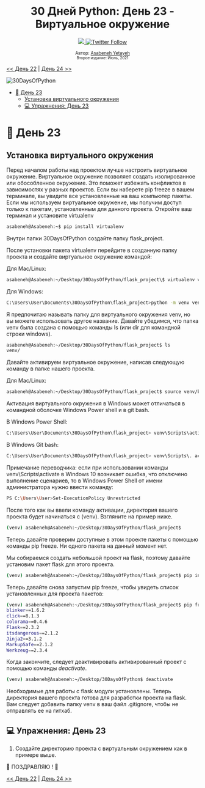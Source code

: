 <div align="center">
  <h1> 30 Дней Python: День 23 - Виртуальное окружение </h1>
  <a class="header-badge" target="_blank" href="https://www.linkedin.com/in/asabeneh/">
  <img src="https://img.shields.io/badge/style--5eba00.svg?label=LinkedIn&logo=linkedin&style=social">
  </a>
  <a class="header-badge" target="_blank" href="https://twitter.com/Asabeneh">
  <img alt="Twitter Follow" src="https://img.shields.io/twitter/follow/asabeneh?style=social">
  </a>

<sub>Автор:
<a href="https://www.linkedin.com/in/asabeneh/" target="_blank">Asabeneh Yetayeh</a><br>
<small> Второе издание: Июль, 2021</small>
</sub>
</div>

[<< День 22](../22_Day_Web_scraping/22_web_scraping.md) | [День 24 >>](../24_Day_Statistics/24_statistics.md)

![30DaysOfPython](../images/30DaysOfPython_banner3@2x.png)

- [📘 День 23](#-день-23)
  - [Установка виртуального окружения](#установка-виртуального-окружения)
  - [💻 Упражнения: День 23](#-упражнения-день-23)

# 📘 День 23

## Установка виртуального окружения

Перед началом работы над проектом лучше настроить виртуальное окружение. Виртуальное окружение позволяет создать изолированное или обособленное окружение. Это поможет избежать конфликтов в зависимостях у разных проектов. Если вы наберете pip freeze в вашем терминале, вы увидите все установленные на ваш компьютер пакеты. Если мы используем виртуальное окружение, мы получим доступ только к пакетам, установленным для данного проекта. Откройте ваш терминал и установите virtualenv

```sh
asabeneh@Asabeneh:~$ pip install virtualenv
```

Внутри папки 30DaysOfPython создайте папку flask_project.

После установки пакета virtualenv перейдите в созданную папку проекта и создайте виртуальное окружение командой:

Для Mac/Linux:
```sh
asabeneh@Asabeneh:~/Desktop/30DaysOfPython/flask_project\$ virtualenv venv

```

Для Windows:
```sh
C:\Users\User\Documents\30DaysOfPython\flask_project>python -m venv venv
```

Я предпочитаю называть папку для виртуального окружения venv, но вы можете использовать другое название. Давайте убедимся, что папка venv была создана с помощью команды ls (или dir для командной строки windows).

```sh
asabeneh@Asabeneh:~/Desktop/30DaysOfPython/flask_project$ ls
venv/
```

Давайте активируем виртуальное окружение, написав следующую команду в папке нашего проекта.

Для Mac/Linux:
```sh
asabeneh@Asabeneh:~/Desktop/30DaysOfPython/flask_project$ source venv/bin/activate
```
Активация виртуального окружения в Windows может отличаться в командной оболочке Windows Power shell и в git bash. 

В Windows Power Shell:
```sh
C:\Users\User\Documents\30DaysOfPython\flask_project> venv\Scripts\activate
```

В Windows Git bash:
```sh
C:\Users\User\Documents\30DaysOfPython\flask_project> venv\Scripts\. activate
```

Примечание переводчика: если при использовании команды venv\Scripts\activate в Windows 10 возникает ошибка, что отключено выполнение сценариев, то в Windows Power Shell от имени администратора нужно ввести команду:
```sh
PS C:\Users\User>Set-ExecutionPolicy Unrestricted
```

После того как вы ввели команду активации, директория вашего проекта будет начинаться с (venv). Взгляните на пример ниже.

```sh
(venv) asabeneh@Asabeneh:~/Desktop/30DaysOfPython/flask_project$
```

Теперь давайте проверим доступные в этом проекте пакеты с помощью команды pip freeze. Ни одного пакета на данный момент нет.

Мы собираемся создать небольшой проект на flask, поэтому давайте установим пакет flask для этого проекта.

```sh
(venv) asabeneh@Asabeneh:~/Desktop/30DaysOfPython/flask_project$ pip install Flask
```

Теперь давайте снова запустим pip freeze, чтобы увидеть список установленных для проекта пакетов:

```sh
(venv) asabeneh@Asabeneh:~/Desktop/30DaysOfPython/flask_project$ pip freeze
blinker==1.6.2
click==8.1.3
colorama==0.4.6
Flask==2.3.2
itsdangerous==2.1.2
Jinja2==3.1.2
MarkupSafe==2.1.2
Werkzeug==2.3.4
```

Когда закончите, следует деактивировать активированный проект с помощью команды _deactivate_.

```sh
(venv) asabeneh@Asabeneh:~/Desktop/30DaysOfPython$ deactivate
```

Необходимые для работы с flask модули установлены. Теперь директория вашего проекта готова для разработки проекта на flask. Вам следует добавить папку venv в ваш файл .gitignore, чтобы не отправлять ее на гитхаб.

## 💻 Упражнения: День 23

1. Создайте директорию проекта с виртуальным окружением как в примере выше.

🎉 ПОЗДРАВЛЯЮ ! 🎉

[<< День 22](../22_Day_Web_scraping/22_web_scraping.md) | [День 24 >>](../24_Day_Statistics/24_statistics.md)
